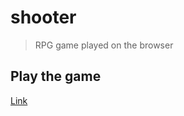 # shooter
> RPG game played on the browser


## Play the game
[Link](https://sharp-brown-955c3d.netlify.app/)
